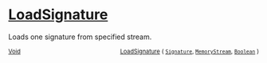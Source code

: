 # [LoadSignature](./SigComp19OnlineLoader-100663934.md)

Loads one signature from specified stream.

<sub>[Void](https://docs.microsoft.com/en-us/dotnet/api/System.Void)</sub><img width=200/><sub>[LoadSignature](./SigComp19OnlineLoader-100663934.md) ( [`Signature`](./../../Signature.md), [`MemoryStream`](https://docs.microsoft.com/en-us/dotnet/api/System.IO.MemoryStream), [`Boolean`](https://docs.microsoft.com/en-us/dotnet/api/System.Boolean) )</sub><br>



